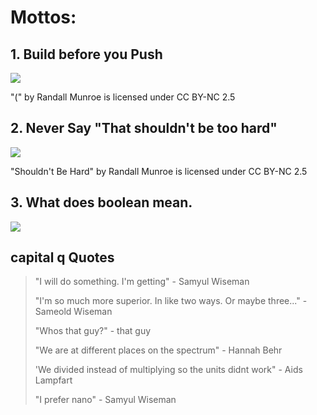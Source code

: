 # Mottos: 

## 1. Build before you Push

<img src="https://imgs.xkcd.com/comics/(.png"></img>

"(" by Randall Munroe is licensed under CC BY-NC 2.5

## 2. Never Say "That shouldn't be too hard" 

<img src="https://imgs.xkcd.com/comics/shouldnt_be_hard.png"></img>

"Shouldn't Be Hard" by Randall Munroe is licensed under CC BY-NC 2.5
## 3. What does boolean mean.

<img src="https://media.discordapp.net/attachments/903243553143144448/903709669753770004/caption.gif"></img>

## capital q Quotes
> "I will do something. I'm getting" - Samyul Wiseman
> 
> "I'm so much more superior. In like two ways. Or maybe three..." - Sameold Wiseman
>
> "Whos that guy?" - that guy
> 
> "We are at different places on the spectrum" - Hannah Behr
> 
> 'We divided instead of multiplying so the units didnt work" - Aids Lampfart
> 
> "I prefer nano" - Samyul Wiseman
